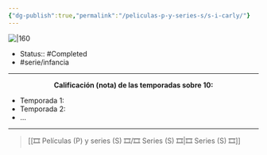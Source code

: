 ```yaml
---
{"dg-publish":true,"permalink":"/peliculas-p-y-series-s/s-i-carly/"}
---
```



![|160](https://m.media-amazon.com/images/M/MV5BMTIwY2M1NWEtZWQxYy00YjVkLTgwMmQtYjY1NmU5ZGQxODk4XkEyXkFqcGdeQXVyNjcyNzkwMTc@._V1_SX300.jpg)

- Status:: #Completed 
- #serie/infancia 

---

**<center>Calificación (nota) de las temporadas sobre 10:</center>**

- Temporada 1: 
- Temporada 2: 
- ...

---

> [[🎞️ Películas (P) y series (S) 🎞️/🎞️ Series (S) 🎞️\|🎞️ Series (S) 🎞️]]